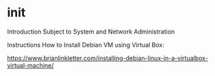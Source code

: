 # init
Introduction Subject to System and Network Administration

Instructions How to Install Debian VM using Virtual Box:

https://www.brianlinkletter.com/installing-debian-linux-in-a-virtualbox-virtual-machine/
